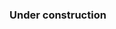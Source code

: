 ### Under construction
<!--
**oh-facts/oh-facts** is a ✨ _special_ ✨ repository because its `README.md` (this file) appears on your GitHub profile.
So, I don't forget

Website (For my stuff)
My space clone website (retro social media)

Here are some ideas to get you started:

- 🔭 I’m currently working on ...
- 🌱 I’m currently learning ...
- 👯 I’m looking to collaborate on ...
- 🤔 I’m looking for help with ...
- 💬 Ask me about ...
- 📫 How to reach me: ...
- 😄 Pronouns: ...
- ⚡ Fun fact: ...
-->
